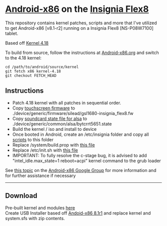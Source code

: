 # [Android-x86](https://www.android-x86.org) on the [Insignia Flex8](https://www.insigniaproducts.com/pdp/NS-P08W7100/5451211)

This repository contains kernel patches, scripts and more that I've utilized to get Android-x86 [v8.1-r2] running on a Insignia Flex8 [NS-P08W7100] tablet.

Based off [Kernel 4.18](https://osdn.net/projects/android-x86/scm/git/kernel/tree/kernel-4.18/)


To build from source, follow the instructions at [Android-x86.org](https://www.android-x86.org/source.html) and switch to the 4.18 kernel:

	cd /path/to/android/source/kernel
	git fetch x86 kernel-4.18
	git checkout FETCH_HEAD

## Instructions

* Patch 4.18 kernel with all patches in sequential order.
* Copy [touchscreen firmware](https://github.com/ouija/android-x86_insignia_flex8/blob/master/02%20%20Other/gsl1680-insignia_flex8.fw) to ./device/generic/firmware/silead/gsl1680-insignia_flex8.fw
* Copy [soundcard state file for alsa](https://github.com/ouija/android-x86_insignia_flex8/blob/master/02%20%20Other/bytcrrt5651.state) to ./device/generic/common/alsa/bytcrrt5651.state
* Build the kernel / iso and install to device
* Once booted in Android, create an /etc/insignia folder and copy all [scripts](https://github.com/ouija/android-x86_insignia_flex8/tree/master/01%20%20Scripts) to this folder
* Replace /system/build.prop with [this file](https://github.com/ouija/android-x86_insignia_flex8/blob/master/02%20%20Other/build.prop)
* Replace /etc/init.sh with [this file](https://github.com/ouija/android-x86_insignia_flex8/blob/master/02%20%20Other/init.sh)
* IMPORTANT: To fully resolve the c-stage bug, it is advised to add "intel_idle.max_state=1 reboot=acpi" kernel command to the grub loader


See [this topic](https://groups.google.com/forum/#!topic/android-x86/KvAhIKcf224) on the [Android-x86 Google Group](https://groups.google.com/forum/#!forum/android-x86) for more information and for further assistance if necessary

--------------------

## Download

Pre-built kernel and modules [here](https://mega.nz/file/2aw3hC7Q#O7emr5t-txQDiho_CN5ELauDoEeg0lZ49xUvHkefYxM)<br>
Create USB Installer based off [Andoid-x86 8.1r1](https://osdn.net/projects/android-x86/releases/69704) and replace kernel and system.sfs with zip contents.
